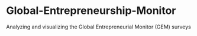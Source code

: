 # Global-Entrepreneurship-Monitor
Analyzing and visualizing the Global Entrepreneurial Monitor (GEM) surveys 
